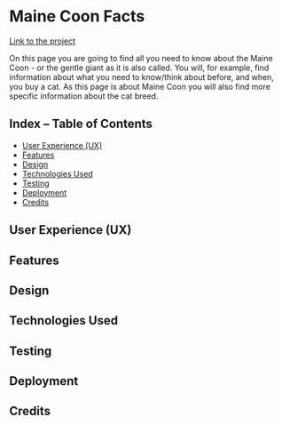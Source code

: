 # Maine Coon Facts

[Link to the project](https://alexandrah-code.github.io/ms1-MaineCoon/)

On this page you are going to find all you need to know about the Maine Coon - or the gentle giant as it is also called. You will, for example, find information about what you need to know/think about before, and when, you buy a cat. As this page is about Maine Coon you will also find more specific information about the cat breed.

## Index – Table of Contents
  * [User Experience (UX)](#user-experience-ux)
  * [Features](#features)
  * [Design](#design)
  * [Technologies Used](#technologies-used)
  * [Testing](#testing)
  * [Deployment](#deployment)
  * [Credits](#credits)

## User Experience (UX)

## Features

## Design

## Technologies Used

## Testing

## Deployment

## Credits


##
